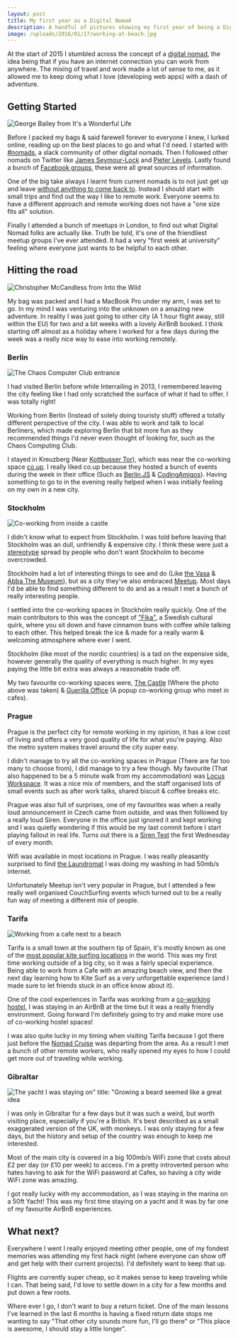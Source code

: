 ```yaml
---
layout: post
title: My first year as a Digital Nomad
description: A handful of pictures showing my first year of being a Digital Nomad.
image: /uploads/2016/01/17/working-at-beach.jpg
---
```


At the start of 2015 I stumbled across the concept of a [digital nomad](https://en.wikipedia.org/wiki/Digital_nomad), the idea being that if you have an internet connection you can work from anywhere. 
The mixing of travel and work made a lot of sense to me, as it allowed me to keep doing what I love (developing web apps) with a dash of adventure. 

## Getting Started

![George Bailey from It's a Wonderful Life](/uploads/2016/01/17/george-bailey.jpg)

Before I packed my bags & said farewell forever to everyone I knew, I lurked online, reading up on the best places to go and what I'd need. 
I started with [#nomads](https://hashtagnomads.com/), a slack community of other digital nomads. Then I followed other nomads on Twitter like [James Seymour-Lock](https://twitter.com/JamesSLock) and [Pieter Levels](https://twitter.com/levelsio). Lastly found a bunch of [Facebook groups](https://www.facebook.com/search/top/?q=Digital%20Nomad), these were all great sources of information.

One of the big take always I learnt from current nomads is to not just get up and leave [without anything to come back to](https://twitter.com/levelsio/status/683106214536962048). Instead I should start with small trips and find out the way I like to remote work. Everyone seems to have a different approach and remote working does not have a "one size fits all" solution.

Finally I attended a bunch of meetups in London, to find out what Digital Nomad folks are actually like. Truth be told, it's one of the friendliest meetup groups I've ever attended. It had a very "first week at university" feeling where everyone just wants to be helpful to each other. 

## Hitting the road

![Christopher McCandless from Into the Wild](/uploads/2016/01/17/christopher-mccandless.jpg)

My bag was packed and I had a MacBook Pro under my arm, I was set to go. In my mind I was venturing into the unknown on a amazing new adventure. 
In reality I was just going to other city (A 1 hour flight away, still within the EU) for two and a bit weeks with a lovely AirBnB booked. I think starting off almost as a holiday where I worked for a few days during the week was a really nice way to ease into working remotely.

### Berlin

![The Chaos Computer Club entrance](/uploads/2016/01/17/chaos-computer-club.jpg)

I had visited Berlin before while Interrailing in 2013, I remembered leaving the city feeling like I had only scratched the surface of what it had to offer. I was totally right!

Working from Berlin (Instead of solely doing touristy stuff) offered a totally different perspective of the city. I was able to work and talk to local Berliners, which made exploring Berlin that bit more fun as they recommended things I'd never even thought of looking for, such as the Chaos Computing Club.

I stayed in Kreuzberg (Near [Kottbusser Tor](https://www.youtube.com/watch?v=6ILpaR_I9pw&feature=youtu.be&t=39s)), which was near the co-working space [co.up](https://co-up.de/). I really liked co.up because they hosted a bunch of events during the week in their office (Such as [Berlin.JS](https://berlinjs.org/) & [CodingAmigos](https://www.meetup.com/CodingAmigos/)). Having something to go to in the evening really helped when I was initially feeling on my own in a new city.

### Stockholm

![Co-working from inside a castle](/uploads/2016/01/17/inside-the-castle.jpg)

I didn't know what to expect from Stockholm. I was told before leaving that Stockholm was an dull, unfriendly & expensive city. I think these were just a [stereotype](https://www.youtube.com/watch?v=2OSLXjsqmXg) spread by people who don't want Stockholm to become overcrowded.

Stockholm had a lot of interesting things to see and do (Like [the Vasa](https://en.wikipedia.org/wiki/Vasa_(ship)) & [Abba The Museum](https://www.abbathemuseum.com/)), but as a city they've also embraced [Meetup](https://www.meetup.com/find/?allMeetups=true&radius=5&userFreeform=Stockholm%2C+Sweden). Most days I'd be able to find something different to do and as a result I met a bunch of really interesting people.

I settled into the co-working spaces in Stockholm really quickly. One of the main contributors to this was the concept of ["Fika"](https://en.wikipedia.org/wiki/Fika_(Sweden)), a Swedish cultural quirk, where you sit down and have cinnamon buns with coffee while talking to each other. This helped break the ice & made for a really warm & welcoming atmosphere where ever I went.

Stockholm (like most of the nordic countries) is a tad on the expensive side, however generally the quality of everything is much higher. In my eyes paying the little bit extra was always a reasonable trade off.

My two favourite co-working spaces were, [The Castle](https://www.facebook.com/thecastlesthlm) (Where the photo above was taken) & [Guerilla Office](https://www.meetup.com/Guerilla-Office/) (A popup co-working group who meet in cafes).

### Prague

Prague is the perfect city for remote working in my opinion, it has a low cost of living and offers a very good quality of life for what you're paying. Also the metro system makes travel around the city super easy.

I didn't manage to try all the co-working spaces in Prague (There are far too many to choose from), I did manage to try a few though. 
My favourite (That also happened to be a 5 minute walk from my accommodation) was [Locus Workspace](https://en.locusworkspace.cz/). It was a nice mix of members, and the staff organised lots of small events such as after work talks, shared biscuit & coffee breaks etc.

Prague was also full of surprises, one of my favourites was when a really loud announcement in Czech came from outside, and was then followed by a really loud Siren. Everyone in the office just ignored it and kept working and I was quietly wondering if this would be my last commit before I start playing fallout in real life. Turns out there is a [Siren Test](https://www.youtube.com/watch?v=UbrmSrlEwtk) the first Wednesday of every month.

Wifi was available in most locations in Prague. I was really pleasantly surprised to find [the Laundromat](http://praguelaundromat.cz/) I was doing my washing in had 50mb/s internet.

Unfortunately Meetup isn't very popular in Prague, but I attended a few really well organised CouchSurfing events which turned out to be a really fun way of meeting a different mix of people.


### Tarifa

![Working from a cafe next to a beach](/uploads/2016/01/17/working-at-beach.jpg)

Tarifa is a small town at the southern tip of Spain, it's mostly known as one of the [most popular kite surfing locations](https://en.wikipedia.org/wiki/Kitesurfing_locations#Spain) in the world. This was my first time working outside of a big city, so it was a fairly special experience. Being able to work from a Cafe with an amazing beach view, and then the next day learning how to Kite Surf as a very unforgettable experience (and I made sure to let friends stuck in an office know about it). 

One of the cool experiences in Tarifa was working from a [co-working hostel](https://www.facebook.com/lacocotera.tarifa?fref=ts), I was staying in an AirBnB at the time but it was a really friendly environment. Going forward I'm definitely going to try and make more use of co-working hostel spaces!

I was also quite lucky in my timing when visiting Tarifa because I got there just before the [Nomad Cruise](http://www.nomadcruise.com/) was departing from the area. 
As a result I met a bunch of other remote workers, who really opened my eyes to how I could get more out of traveling while working. 

### Gibraltar

![The yacht I was staying on" title: "Growing a beard seemed like a great idea](/uploads/2016/01/17/yacht.jpg)

I was only in Gibraltar for a few days but it was such a weird, but worth visiting place, especially if you're a British. It's best described as a small exaggerated version of the UK, with monkeys. I was only staying for a few days, but the history and setup of the country was enough to keep me interested. 

Most of the main city is covered in a big 100mb/s WiFi zone that costs about £2 per day (or £10 per week) to access. I'm a pretty introverted person who hates having to ask for the WiFi password at Cafes, so having a city wide WiFi zone was amazing.

I got really lucky with my accommodation, as I was staying in the marina on a 50ft Yacht! This was my first time staying on a yacht and it was by far one of my favourite AirBnB experiences. 

## What next?

Everywhere I went I really enjoyed meeting other people, one of my fondest memories was attending my first hack night (where everyone can show off and get help with their current projects). I'd definitely want to keep that up.

Flights are currently super cheap, so it makes sense to keep traveling while I can. That being said, I'd love to settle down in a city for a few months and put down a few roots.

Where ever I go, I don't want to buy a return ticket. One of the main lessons I've learned in the last 6 months is having a fixed return date stops me wanting to say "That other city sounds more fun, I'll go there" or "This place is awesome, I should stay a little longer".
